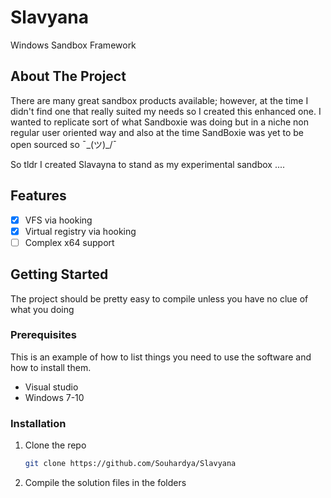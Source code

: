 # Slavyana
Windows Sandbox Framework 


<!-- ABOUT THE PROJECT -->
## About The Project

There are many great sandbox products available; however, at the time I didn't find one that really suited my needs so I created this enhanced one. I wanted to replicate sort of what Sandboxie was doing but in a niche non regular user oriented way and also at the time SandBoxie was yet to be open sourced so ¯\_(ツ)_/¯ 

So tldr I created Slavayna to stand as my experimental sandbox ....


<!-- ROADMAP -->
## Features

- [x] VFS via hooking
- [x] Virtual registry via hooking
- [ ] Complex x64 support

<!-- GETTING STARTED -->
## Getting Started

The project should be pretty easy to compile unless you have no clue of what you doing 

### Prerequisites

This is an example of how to list things you need to use the software and how to install them.
* Visual studio 
* Windows 7-10

### Installation

1. Clone the repo
   ```sh
   git clone https://github.com/Souhardya/Slavyana
   ```
2. Compile the solution files in the folders 
